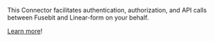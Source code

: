 This Connector facilitates authentication, authorization, and API calls between Fusebit and Linear-form on your behalf.

[Learn more](https://developer.fusebit.io/docs/linear-form)!
